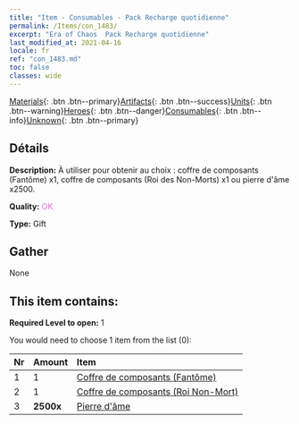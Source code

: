 ```yaml
---
title: "Item - Consumables - Pack Recharge quotidienne"
permalink: /Items/con_1483/
excerpt: "Era of Chaos  Pack Recharge quotidienne"
last_modified_at: 2021-04-16
locale: fr
ref: "con_1483.md"
toc: false
classes: wide
---
```

 [Materials](/fr/Items/){: .btn .btn--primary}[Artifacts](/fr/Items/Artifacts/){: .btn .btn--success}[Units](/fr/Items/Units/){: .btn .btn--warning}[Heroes](/fr/Items/Heroes/){: .btn .btn--danger}[Consumables](/fr/Items/Consumables/){: .btn .btn--info}[Unknown](/fr/Items/Unknown/){: .btn .btn--primary}

## Détails
 **Description:** À utiliser pour obtenir au choix : coffre de composants (Fantôme) x1, coffre de composants (Roi des Non-Morts) x1 ou pierre d'âme x2500.

 **Quality:** <span style="color: #DA70D6">OK</span>

 **Type:** Gift

## Gather

  None

## This item contains:

 **Required Level to open:** 1

 You would need to choose 1 item from the list (0):

  | Nr | Amount |     Item    |
  |:---|:-------|:------------|
  | 1 | 1 | [Coffre de composants (Fantôme)](/fr/Items/con_1339/) |  | 
  | 2 | 1 | [Coffre de composants (Roi Non-Mort)](/fr/Items/con_1340/) |  | 
  | 3 |  **2500x** | [Pierre d'âme ](/fr/Items/con_923/) |  | 
